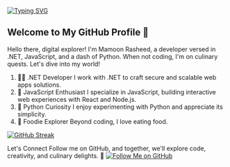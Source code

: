 [![Typing SVG](https://readme-typing-svg.demolab.com?font=Fira+Code&pause=1000&color=F7B058&center=true&multiline=true&random=false&lines=Mamoon+Rasheed;full-stack+dotnet+developer)](https://git.io/typing-svg)

## Welcome to My GitHub Profile 🚀

Hello there, digital explorer! I'm Mamoon Rasheed, a developer versed in .NET, JavaScript, and a dash of Python. When not coding, I'm on culinary quests. Let's dive into my world!

1.  🧙‍♂️ .NET Developer I work with .NET to craft secure and scalable web apps solutions.
2. 🌠 JavaScript Enthusiast I specialize in JavaScript, building interactive web experiences with React and Node.js.
3. 🌟 Python Curiosity I enjoy experimenting with Python and appreciate its simplicity.
4. 🍔 Foodie Explorer Beyond coding, I love eating food.

[![GitHub Streak](https://streak-stats.demolab.com?user=mamoon-rasheed&theme=dark)](https://git.io/streak-stats)

Let's Connect
Follow me on GitHub, and together, we'll explore code, creativity, and culinary delights. 🌟
[![Follow Me on GitHub](https://img.shields.io/github/followers/yourusername?label=Follow&style=social)](https://github.com/mamoon-rasheed)
